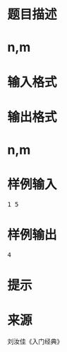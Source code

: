 

# 题目描述



# n,m



# 输入格式



# 输出格式



# n,m



# 样例输入


<pre>1 5</pre>

# 样例输出


<pre>4</pre>

# 提示



# 来源


<p>
刘汝佳《入门经典》
</p>
